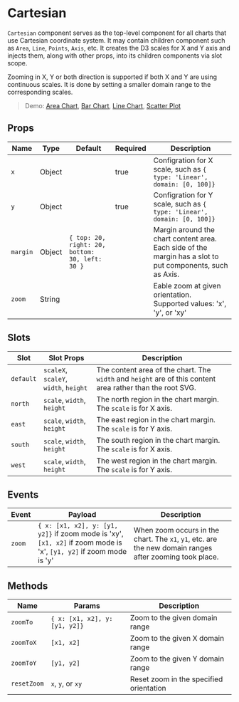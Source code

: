 # Cartesian

`Cartesian` component serves as the top-level component for all charts that use Cartesian coordinate system. It may contain children component such as `Area`, `Line`, `Points`, `Axis`, etc. It creates the D3 scales for X and Y axis and injects them, along with other props, into its children components via slot scope.

Zooming in X, Y or both direction is supported if both X and Y are using continuous scales. It is done by setting a smaller domain range to the corresponding scales.

> Demo: [Area Chart](#/gallery/area-chart), [Bar Chart](#/gallery/bar-chart), [Line Chart](#/gallery/line-chart), [Scatter Plot](#/gallery/scatter-plot)

## Props

Name             | Type       | Default      | Required | Description
---------------- | ---------- | ------------ | -------- | -----------------------
`x`              | Object     |              | true     | Configration for X scale, such as `{ type: 'Linear', domain: [0, 100]}`
`y`              | Object     |              | true     | Configration for Y scale, such as `{ type: 'Linear', domain: [0, 100]}`
`margin`         | Object     | `{ top: 20, right: 20, bottom: 30, left: 30 }` |          | Margin around the chart content area. Each side of the margin has a slot to put components, such as Axis.
`zoom`           | String     |              |          | Eable zoom at given orientation. Supported values: 'x', 'y', or 'xy'

## Slots

Slot             | Slot Props       | Description
---------------- | ---------------- | -----------------------
`default`        | `scaleX`, `scaleY`, `width`, `height` | The content area of the chart. The `width` and `height` are of this content area rather than the root SVG.
`north`          | `scale`, `width`, `height` | The north region in the chart margin. The `scale` is for X axis.
`east`           | `scale`, `width`, `height` | The east region in the chart margin. The `scale` is for Y axis.
`south`          | `scale`, `width`, `height` | The south region in the chart margin. The `scale` is for X axis.
`west`           | `scale`, `width`, `height` | The west region in the chart margin. The `scale` is for Y axis.

## Events

Event            | Payload         | Description
---------------- | --------------- | -----------------------
`zoom`           | `{ x: [x1, x2], y: [y1, y2]}` if zoom mode is 'xy', `[x1, x2]` if zoom mode is 'x', `[y1, y2]` if zoom mode is 'y' | When zoom occurs in the chart. The `x1`, `y1`, etc. are the new domain ranges after zooming took place.

## Methods

Name             | Params            | Description
---------------- | ----------------- | -----------------------
`zoomTo`         | `{ x: [x1, x2], y: [y1, y2]}` | Zoom to the given domain range
`zoomToX`        | `[x1, x2]`        | Zoom to the given X domain range
`zoomToY`        | `[y1, y2]`        | Zoom to the given Y domain range
`resetZoom`      | `x`, `y`, or `xy` | Reset zoom in the specified orientation
